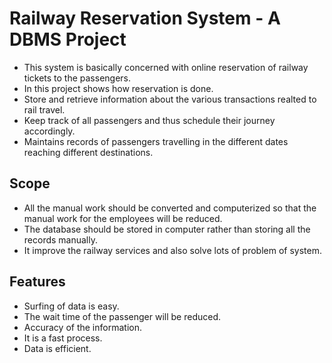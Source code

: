 # Railway Reservation System - A DBMS Project

- This system is basically concerned with online reservation of railway tickets to the passengers.
- In this project shows how reservation is done. 
- Store and retrieve information about the various transactions realted to rail travel.
- Keep track of all passengers and thus schedule their journey accordingly.
- Maintains records of passengers travelling in the different dates reaching different destinations.
  
## Scope 

- All the manual work should be converted and computerized so that the manual work for the employees will be reduced.
- The database should be stored in computer rather than storing all the records manually.
- It improve the railway services and also solve lots of problem of system. 

## Features

- Surfing of data is easy.
- The wait time of the passenger will be reduced.
- Accuracy of the information.
- It is a fast process.
- Data is efficient.
